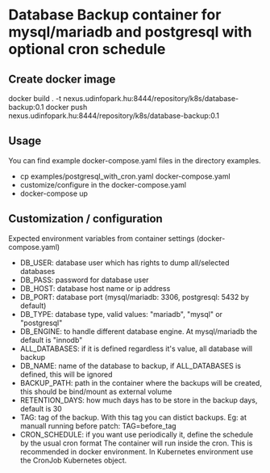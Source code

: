 # Database Backup container for mysql/mariadb and postgresql with optional cron schedule

## Create docker image

docker build . -t nexus.udinfopark.hu:8444/repository/k8s/database-backup:0.1
docker push nexus.udinfopark.hu:8444/repository/k8s/database-backup:0.1


## Usage

You can find example docker-compose.yaml files in the directory examples.
- cp examples/postgresql_with_cron.yaml docker-compose.yaml
- customize/configure in the docker-compose.yaml
- docker-compose up

## Customization / configuration

Expected environment variables from container settings (docker-compose.yaml)

- DB_USER: database user which has rights to dump all/selected databases
- DB_PASS: password for database user
- DB_HOST: database host name or ip address
- DB_PORT: database port (mysql/mariadb: 3306, postgresql: 5432 by default)
- DB_TYPE: database type, valid values: "mariadb", "mysql" or "postgresql"
- DB_ENGINE: to handle different database engine. At mysql/mariadb the default is "innodb"
- ALL_DATABASES: if it is defined regardless it's value, all database will backup
- DB_NAME: name of the database to backup, if ALL_DATABASES is defined, this will be ignored
- BACKUP_PATH: path in the container where the backups will be created, this should be bind/mount as external volume
- RETENTION_DAYS: how much days has to be store in the backup days, default is 30
- TAG: tag of the backup. With this tag you can distict backups.
    Eg: at manuall running before patch: TAG=before_tag
- CRON_SCHEDULE: if you want use periodically it, define the schedule by the usual cron format
              The container will run inside the cron. This is recommended in docker environment.
              In Kubernetes environment use the CronJob Kubernetes object.
